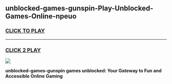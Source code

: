 
## unblocked-games-gunspin-Play-Unblocked-Games-Online-npeuo
<h3>
<a href="https://premium76.site?title=unblocked-games-gunspin&ref=24A">CLICK TO PLAY</a></h3>
<hr>

<h3>
<a href="https://premium76.site?title=unblocked-games-gunspin&ref=24A">CLICK 2 PLAY</a>
  
</h3>

<a href="https://premium76.site?title=unblocked-games-gunspin&ref=24A"><img src="https://clearcache.store/games.png"></a>


**unblocked-games-gunspin games unblocked: Your Gateway to Fun and Accessible Online Gaming**

